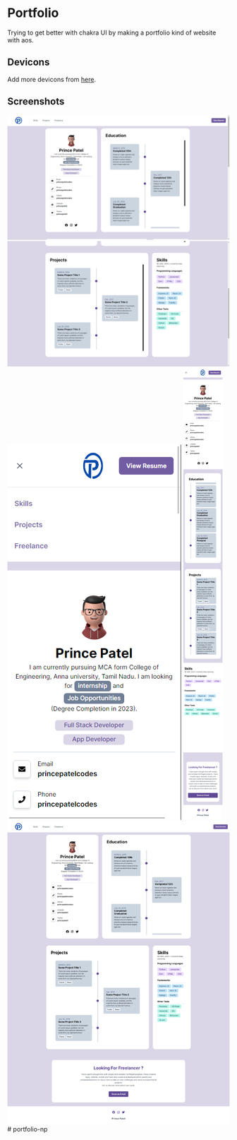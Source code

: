 # Portfolio

Trying to get better with chakra UI by making a portfolio kind of website with aos.

## Devicons

Add more devicons from [here](https://www.npmjs.com/package/devicon-react-svg).

## Screenshots

![Image 1](screenshots/s1.png)
![Image 2](screenshots/s2.png)
![Image 3](screenshots/s3.png)
![Image 4](screenshots/s4.png)
![Image 5](screenshots/s5.png)
#   p o r t f o l i o - n p 
 
 